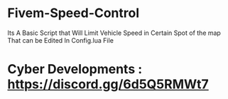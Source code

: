 # Fivem-Speed-Control
Its A Basic Script that Will Limit Vehicle Speed in Certain Spot of the map That can be Edited In Config.lua File
# Cyber Developments : https://discord.gg/6d5Q5RMWt7
